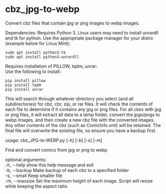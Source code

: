 # cbz_jpg-to-webp
Convert cbz files that contain jpg or png images to webp images.

Dependencies:
Requires Python 3.
Linux users may need to install unrardll and tk for python.
Use the appropriate package manager for your distro (example below for Linux Mint):
```
sudo apt install python3-tk
sudo apt install python3-unrardll
```

Requires installation of PILLOW, tqdm, unrar:  
Use the following to install:  
```
pip install pillow  
pip install tqdm
pip install unrar
```

This will search through whatever directory you select (and all subdirectories) for cbz, cbr, zip, or rar files.  It will check the contents of each file to determine if it contains any jpg or png files.  For all cbzs with jpg or png files, it will extract all data to a temp folder, convert the jpgs/pngs to webp images, and then create a new cbz file with the converted images.  Any other contents of the cbz (such as ComicInfo.xml) will be retained.  The final file will overwrite the existing file, so ensure you have a backup first.

usage: cbz_JPG-to-WEBP.py [-h] [-b] [-s] [-m]

Find and convert comics from jpg or png to webp

optional arguments:  
  -h, --help    show this help message and exit  
  -b, --backup  Make backup of each cbz to a specified folder  
  -s, --small   Keep smaller file  
  -m, --maxsize Set the maximum height of each image.  Script will resize while keeping the aspect ratio.

